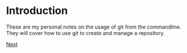 # Introduction

These are my personal notes on the usage of git from the commandline. They will cover how to use git to create and manage a repository.

[Next](1%20-%20Getting%20Started.md)